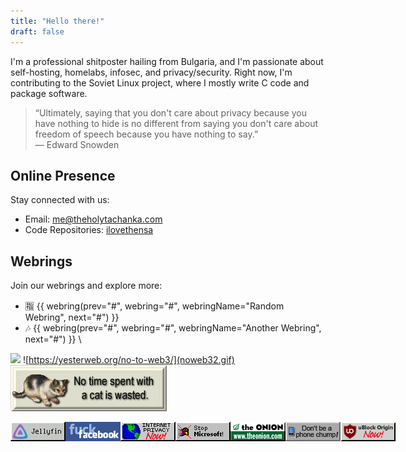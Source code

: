 ```yaml
---
title: "Hello there!"
draft: false
---
```

I'm a professional shitposter hailing from Bulgaria, and I'm passionate about self-hosting, homelabs, infosec, and privacy/security. Right now, I'm contributing to the Soviet Linux project, where I mostly write C code and package software.

>“Ultimately, saying that you don't care about privacy because you have nothing to hide is no different from saying you don't care about freedom of speech because you have nothing to say.”\
― Edward Snowden

## Online Presence

Stay connected with us:

- Email: [me@theholytachanka.com](mailto:me@theholytachanka.com)
- Code Repositories: [ilovethensa](https://github.com/ilovethensa)

## Webrings

Join our webrings and explore more:

- 🈯 {{ webring(prev="#", webring="#", webringName="Random Webring", next="#") }}
- 🎶 {{ webring(prev="#", webring="#", webringName="Another Webring", next="#") }}
\

![](https://512kb.club/assets/images/green-team.svg) 
![https://yesterweb.org/no-to-web3/](noweb32.gif) 
![#](cat.gif)
<div style="display: flex;">
    <img src="jellyfin.png" href="https://jellyfin.org" style="width: 20%;" />
    <img src="f_ckfb.gif" style="width: 20%;" />
    <img src="internetprivacy.gif" href="https://privacyguides.io" style="width: 20%;" />
    <img src="microsoft_stop.gif" style="width: 20%;" />
    <img src="onionlink1098.gif" href="https://theonion.com" style="width: 20%;" />
    <img src="phonechump.gif" style="width: 20%;" />
    <img src="ublock.png" href="https://ublockorigin.com" style="width: 20%;" />
</div>
